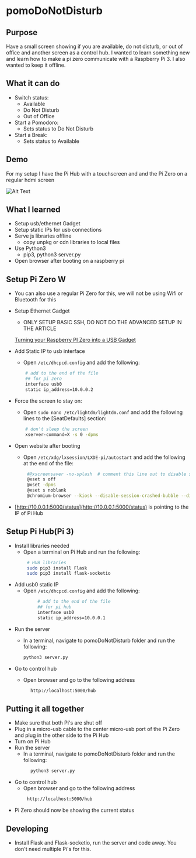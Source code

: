 # pomoDoNotDisturb
## Purpose

Have a small screen showing if you are available, do not disturb, or out of office and another screen as a control hub. I wanted to learn something new and learn how to make a pi zero communicate with a Raspberry Pi 3. I also wanted to keep it offline.

## What it can do

- Switch status:
    - Available
    - Do Not Disturb
    - Out of Office
- Start a Pomodoro:
    - Sets status to Do Not Disturb
- Start a Break:
    - Sets status to Available

## Demo

For my setup I have the Pi Hub with a touchscreen and and the Pi Zero on a regular hdmi screen

![Alt Text](/media/demo.gif)

## What I learned

- Setup usb/ethernet Gadget
- Setup static IPs for usb connections
- Serve js libraries offline
    - copy unpkg or cdn libraries to local files
- Use Python3
  - pip3, python3 server.py
- Open browser after booting on a raspberry pi

## Setup Pi Zero W

- You can also use a regular Pi Zero for this, we will not be using Wifi or Bluetooth for this
- Setup Ethernet Gadget
    - ONLY SETUP BASIC SSH, DO NOT DO THE ADVANCED SETUP IN THE ARTICLE

    [Turning your Raspberry PI Zero into a USB Gadget](https://learn.adafruit.com/turning-your-raspberry-pi-zero-into-a-usb-gadget/ethernet-gadget)

- Add Static IP to usb interface
    - Open `/etc/dhcpcd.config` and add the following:
    ```bash
        # add to the end of the file
        ## for pi zero
        interface usb0
        static ip_address=10.0.0.2
    ```    

- Force the screen to stay on:
    - Open `sudo nano /etc/lightdm/lightdm.conf` and add the following lines to the [SeatDefaults] section:
    ```bash
        # don't sleep the screen
        xserver-command=X -s 0 -dpms
    ```

- Open website after booting
    - Open `/etc/xdg/lxsession/LXDE-pi/autostart` and add the following at the end of the file:
```bash
        #@xscreensaver -no-splash  # comment this line out to disable screensaver
        @xset s off
        @xset -dpms
        @xset s noblank
        @chromium-browser --kiosk --disable-session-crashed-bubble --disable-infobars --app=http://10.0.0.1:5000/status
```
  - [http://10.0.0.1:5000/status](http://10.0.0.1:5000/status) is pointing to the IP of Pi Hub

## Setup Pi Hub(Pi 3)

- Install libraries needed
    - Open a terminal on Pi Hub and run the following:
```bash
        # HUB libraries
        sudo pip3 install Flask
        sudo pip3 install flask-socketio
```

- Add usb0 static IP
    - Open `/etc/dhcpcd.config`  and add the following:
```bash
            # add to the end of the file
            ## for pi hub
            interface usb0
            static ip_address=10.0.0.1
```            

- Run the server
    - In a terminal, navigate to pomoDoNotDisturb folder and run the following:
        ```bash
        python3 server.py
        ```

- Go to control hub
    - Open browser and go to the following address
  ```bash
        http://localhost:5000/hub
  ```

## Putting it all together

- Make sure that both Pi's are shut off
- Plug in a micro-usb cable to the center micro-usb port of the Pi Zero and plug in the other side to the Pi Hub
- Turn on Pi Hub
- Run the server
    - In a terminal, navigate to pomoDoNotDisturb folder and run the following:
  ```bash
        python3 server.py
  ```
- Go to control hub
    - Open browser and go to the following address
```bash
        http://localhost:5000/hub
```
- Pi Zero should now be showing the current status

## Developing

- Install Flask and Flask-socketio, run the server and code away. You don't need multiple Pi's for this.
